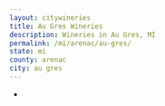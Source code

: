 ```yaml
---
layout: citywineries
title: Au Gres Wineries
description: Wineries in Au Gres, MI
permalink: /mi/arenac/au-gres/
state: mi
county: arenac
city: au gres
---
```

-
